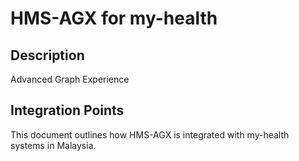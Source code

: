 # HMS-AGX for my-health

## Description

Advanced Graph Experience

## Integration Points

This document outlines how HMS-AGX is integrated with my-health systems in Malaysia.
